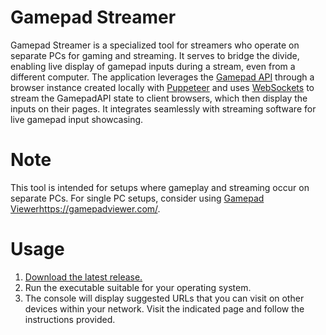 # Gamepad Streamer
Gamepad Streamer is a specialized tool for streamers who operate on separate PCs for gaming and streaming. It serves to bridge the divide, enabling live display of gamepad inputs during a stream, even from a different computer. 
The application leverages the [Gamepad API](https://developer.mozilla.org/en-US/docs/Web/API/Gamepad_API/Using_the_Gamepad_API) through a browser instance created locally with [Puppeteer](https://github.com/puppeteer/puppeteer) and 
uses [WebSockets](https://developer.mozilla.org/en-US/docs/Web/API/WebSockets_API) to stream the GamepadAPI state to client browsers, which then display the inputs on their pages.
It integrates seamlessly with streaming software for live gamepad input showcasing.

# Note
This tool is intended for setups where gameplay and streaming occur on separate PCs. For single PC setups, consider using [Gamepad Viewer](https://gamepadviewer.com/)https://gamepadviewer.com/.

# Usage
1. [Download the latest release.](https://github.com/ZBAGI/gamepad-streamer/releases)
2. Run the executable suitable for your operating system.
3. The console will display suggested URLs that you can visit on other devices within your network. Visit the indicated page and follow the instructions provided.
